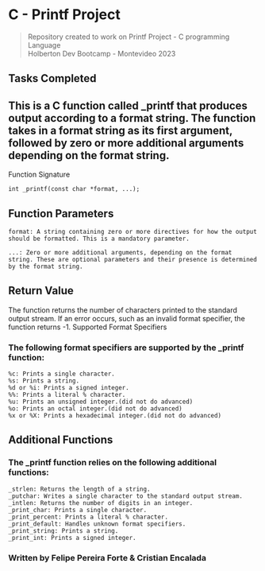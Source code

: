 # C - Printf Project
> Repository created to work on Printf Project - C programming Language <br>
Holberton Dev Bootcamp - Montevideo 2023
## Tasks Completed

## This is a C function called _printf that produces output according to a format string. The function takes in a format string as its first argument, followed by zero or more additional arguments depending on the format string.
Function Signature

    int _printf(const char *format, ...);

## Function Parameters

    format: A string containing zero or more directives for how the output should be formatted. This is a mandatory parameter.
    
    ...: Zero or more additional arguments, depending on the format string. These are optional parameters and their presence is determined by the format string.

## Return Value

The function returns the number of characters printed to the standard output stream. If an error occurs, such as an invalid format specifier, the function returns -1.
Supported Format Specifiers

### The following format specifiers are supported by the _printf function:

    %c: Prints a single character.
    %s: Prints a string.
    %d or %i: Prints a signed integer.
    %%: Prints a literal % character.
    %u: Prints an unsigned integer.(did not do advanced)
    %o: Prints an octal integer.(did not do advanced)
    %x or %X: Prints a hexadecimal integer.(did not do advanced)
   

## Additional Functions

### The _printf function relies on the following additional functions:

    _strlen: Returns the length of a string.
    _putchar: Writes a single character to the standard output stream.
    _intlen: Returns the number of digits in an integer.
    _print_char: Prints a single character.
    _print_percent: Prints a literal % character.
    _print_default: Handles unknown format specifiers.
    _print_string: Prints a string.
    _print_int: Prints a signed integer.
    
### Written by Felipe Pereira Forte & Cristian Encalada

